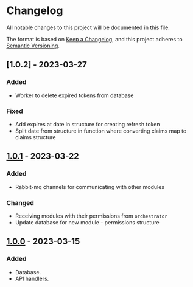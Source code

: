 # Changelog

All notable changes to this project will be documented in this file.

The format is based on [Keep a Changelog](https://keepachangelog.com/en/1.0.0/),
and this project adheres to [Semantic Versioning](https://semver.org/spec/v2.0.0.html).

## [1.0.2] - 2023-03-27

### Added

- Worker to delete expired tokens from database

### Fixed

- Add expires at date in structure for creating refresh token
- Split date from structure in function where converting claims map to claims structure

## [1.0.1] - 2023-03-22

### Added

- Rabbit-mq channels for communicating with other modules

### Changed

- Receiving modules with their permissions from `orchestrator`
- Update database for new module - permissions structure

## [1.0.0] - 2023-03-15

### Added

- Database.
- API handlers.


[1.0.0]: https://gitlab.com/distributed_lab/acs/auth
[1.0.1]: https://gitlab.com/distributed_lab/acs/auth/-/compare/main...feature/dynamic_roles
